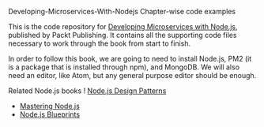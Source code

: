   Developing-Microservices-With-Nodejs
Chapter-wise code examples

This is the code repository for [Developing Microservices with Node.js](https://www.packtpub.com/web-development/developing-microservices-nodejs?utm_source=github&utm_medium=repository&utm_campaign=9781785887406), published by Packt Publishing. It contains all the supporting code files necessary to work through the book from start to finish.

In order to follow this book, we are going to need to install Node.js, PM2 (it is a package that is installed through npm), and MongoDB. We will also need an editor, like Atom, but any general purpose editor should be enough.

   Related Node.js books
! [Node.js Design Patterns](https://www.packtpub.com/web-development/nodejs-blueprints?utm_source=github&utm_medium=repository&utm_campaign=9781783287314)
* [Mastering Node.js](https://www.packtpub.com/web-development/mastering-nodejs?utm_source=github&utm_medium=repository&utm_campaign=9781782166320)
* [Node.js Blueprints](https://www.packtpub.com/web-development/nodejs-blueprints?utm_source=github&utm_medium=repository&utm_campaign=9781783287338)
 